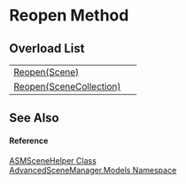 # Reopen Method


## Overload List
<table>
<tr>
<td><a href="M_AdvancedSceneManager_Models_ASMSceneHelper_Reopen.md">Reopen(Scene)</a></td>
<td> </td></tr>
<tr>
<td><a href="M_AdvancedSceneManager_Models_ASMSceneHelper_Reopen_1.md">Reopen(SceneCollection)</a></td>
<td> </td></tr>
</table>

## See Also


#### Reference
<a href="T_AdvancedSceneManager_Models_ASMSceneHelper.md">ASMSceneHelper Class</a>  
<a href="N_AdvancedSceneManager_Models.md">AdvancedSceneManager.Models Namespace</a>  
